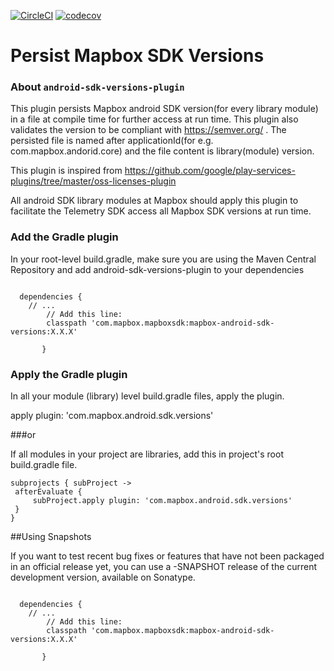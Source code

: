 [![CircleCI](https://circleci.com/gh/mapbox/mapbox-events-android.svg?style=svg&circle-token=b206c88b942901329c5d8632a9e5d1b8cd501a61)](https://circleci.com/gh/mapbox/mapbox-events-android)
[![codecov](https://codecov.io/gh/mapbox/android-sdk-versions-plugin/branch/master/graph/badge.svg)](https://codecov.io/gh/mapbox/android-sdk-versions-plugin/branch/master)

# Persist Mapbox SDK Versions


### About `android-sdk-versions-plugin`
This plugin persists Mapbox android SDK version(for every library module) in a file 
at compile time for further access at run time. This plugin also validates the version 
to be compliant with https://semver.org/ .
The persisted file is named after applicationId(for e.g. com.mapbox.andorid.core) and the file content
 is library(module) version.

This plugin is inspired from https://github.com/google/play-services-plugins/tree/master/oss-licenses-plugin

All android SDK library modules at Mapbox should apply this plugin to facilitate the Telemetry SDK 
access all Mapbox SDK versions at run time.

### Add the Gradle plugin 
In your root-level build.gradle, make sure you are using the Maven Central Repository and 
add android-sdk-versions-plugin to your dependencies
```$xslt

  dependencies {
    // ...
        // Add this line:
        classpath 'com.mapbox.mapboxsdk:mapbox-android-sdk-versions:X.X.X'
        
       }

```

   
### Apply the Gradle plugin
In all your module (library) level build.gradle files, apply the plugin.

apply plugin: 'com.mapbox.android.sdk.versions'

###or

If all modules in your project are libraries, add this in project's root build.gradle file.
   ```$xslt
subprojects { subProject ->
    afterEvaluate {
        subProject.apply plugin: 'com.mapbox.android.sdk.versions'
    }
}
```


##Using Snapshots

If you want to test recent bug fixes or features that have not been packaged in an official 
release yet, you can use a -SNAPSHOT release of the current development version, available on Sonatype.

```$xslt

  dependencies {
    // ...
        // Add this line:
        classpath 'com.mapbox.mapboxsdk:mapbox-android-sdk-versions:X.X.X'
        
       }

```


